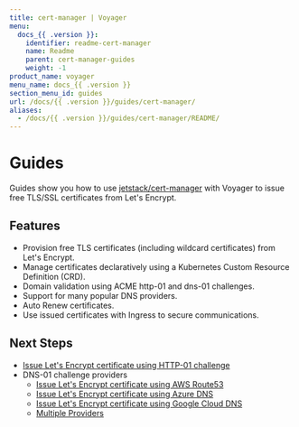 ```yaml
---
title: cert-manager | Voyager
menu:
  docs_{{ .version }}:
    identifier: readme-cert-manager
    name: Readme
    parent: cert-manager-guides
    weight: -1
product_name: voyager
menu_name: docs_{{ .version }}
section_menu_id: guides
url: /docs/{{ .version }}/guides/cert-manager/
aliases:
  - /docs/{{ .version }}/guides/cert-manager/README/
---
```


# Guides

Guides show you how to use [jetstack/cert-manager](https://github.com/jetstack/cert-manager) with Voyager to issue free TLS/SSL certificates from Let's Encrypt.

## Features

- Provision free TLS certificates (including wildcard certificates) from Let's Encrypt.
- Manage certificates declaratively using a Kubernetes Custom Resource Definition (CRD).
- Domain validation using ACME http-01 and dns-01 challenges.
- Support for many popular DNS providers.
- Auto Renew certificates.
- Use issued certificates with Ingress to secure communications.

## Next Steps

- [Issue Let's Encrypt certificate using HTTP-01 challenge](/docs/guides/cert-manager/http01_challenge/overview.md)
- DNS-01 challenge providers
  - [Issue Let's Encrypt certificate using AWS Route53](/docs/guides/cert-manager/dns01_challenge/aws-route53.md)
  - [Issue Let's Encrypt certificate using Azure DNS](/docs/guides/cert-manager/dns01_challenge/azure-dns.md)
  - [Issue Let's Encrypt certificate using Google Cloud DNS](/docs/guides/cert-manager/dns01_challenge/google-cloud-dns.md)
  - [Multiple Providers](/docs/guides/cert-manager/dns01_challenge/multiple-challenge-solver.md)
